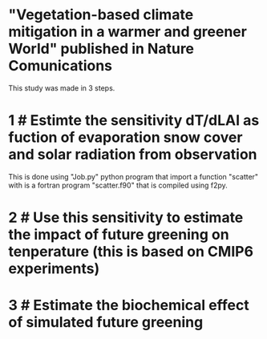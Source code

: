 # "Vegetation-based climate mitigation in a warmer and greener World" published in Nature Comunications

This study was made in 3 steps. 

# 1 # Estimte the sensitivity dT/dLAI as fuction of evaporation snow cover and solar radiation from observation 
This is done using "Job.py" python program that import a function "scatter" with is a fortran program "scatter.f90" that is compiled using f2py.

# 2 # Use this sensitivity to estimate the impact of future greening on tenperature (this is based on CMIP6 experiments)

# 3 # Estimate the biochemical effect of simulated future greening

